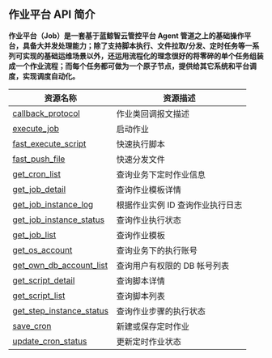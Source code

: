## 作业平台 API 简介

**作业平台（Job）是一套基于蓝鲸智云管控平台 Agent 管道之上的基础操作平台，具备大并发处理能力；除了支持脚本执行、文件拉取/分发、定时任务等一系列可实现的基础运维场景以外，还运用流程化的理念很好的将零碎的单个任务组装成一个作业流程；而每个任务都可做为一个原子节点，提供给其它系统和平台调度，实现调度自动化。**


|资源名称|资源描述|
|---|---|
|[callback_protocol](5.1/API文档/JOB/callback_protocol.md)| 作业类回调报文描述|
|[execute_job](5.1/API文档/JOB/execute_job.md)| 启动作业|
|[fast_execute_script](5.1/API文档/JOB/fast_execute_script.md)| 快速执行脚本|
|[fast_push_file](5.1/API文档/JOB/fast_push_file.md)| 快速分发文件|
|[get_cron_list](5.1/API文档/JOB/get_cron_list.md)| 查询业务下定时作业信息|
|[get_job_detail](5.1/API文档/JOB/get_job_detail.md)| 查询作业模板详情|
|[get_job_instance_log](5.1/API文档/JOB/get_job_instance_log.md)| 根据作业实例 ID 查询作业执行日志|
|[get_job_instance_status](5.1/API文档/JOB/get_job_instance_status.md)| 查询作业执行状态|
|[get_job_list](5.1/API文档/JOB/get_job_list.md)| 查询作业模板|
|[get_os_account](5.1/API文档/JOB/get_os_account.md)| 查询业务下的执行账号|
|[get_own_db_account_list](5.1/API文档/JOB/get_own_db_account_list.md)| 查询用户有权限的 DB 帐号列表|
|[get_script_detail](5.1/API文档/JOB/get_script_detail.md)| 查询脚本详情|
|[get_script_list](5.1/API文档/JOB/get_script_list.md)| 查询脚本列表|
|[get_step_instance_status](5.1/API文档/JOB/get_step_instance_status.md)| 查询作业步骤的执行状态|
|[save_cron](5.1/API文档/JOB/save_cron.md)| 新建或保存定时作业|
|[update_cron_status](5.1/API文档/JOB/update_cron_status.md)| 更新定时作业状态|
